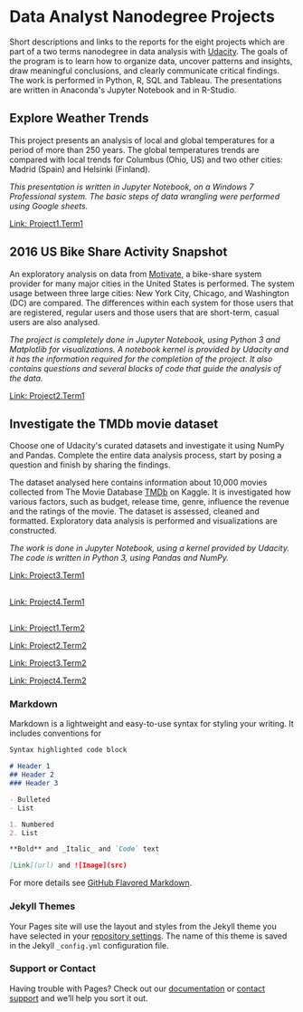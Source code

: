 # Data Analyst Nanodegree Projects

Short descriptions and links to the reports for the eight projects which are part of a two terms nanodegree in data analysis with [Udacity](https://www.udacity.com/). The goals of the program is to learn how to organize data, uncover patterns and insights, draw meaningful conclusions, and clearly communicate critical findings. The work is performed in Python, R, SQL and Tableau. The presentations are written in Anaconda's Jupyter Notebook and in R-Studio.

## Explore Weather Trends

This project presents an analysis of local and global temperatures for a period of more than 250 years. The global temperatures trends are compared with local trends for Columbus (Ohio, US) and two other cities: Madrid (Spain) and Helsinki (Finland). 

_This presentation is written in Jupyter Notebook, on a Windows 7 Professional system. The basic steps of data wrangling were performed using Google sheets._

[Link: Project1.Term1](http://htmlpreview.github.io/?https://github.com/SolanaO/dand_udacity/blob/master/dand.T1P1.Explore_Weather_Trends.html)

## 2016 US Bike Share Activity Snapshot
An exploratory analysis on data from [Motivate](https://www.motivateco.com/), a bike-share system provider for many major cities in the United States is performed. The system usage between three large cities: New York City, Chicago, and Washington (DC) are compared. The differences within each system for those users that are registered, regular users and those users that are short-term, casual users are also analysed.

_The project is completely done in Jupyter Notebook, using Python 3 and Matplotlib for visualizations. A notebook kernel is provided by Udacity and it has the information required for the completion of the project. It also contains questions and several blocks of code that guide the analysis of the data._

[Link: Project2.Term1](http://htmlpreview.github.io/?https://github.com/SolanaO/dand_udacity/blob/master/dand.T1P2.Bike_Share_Analysis.html)

## Investigate the TMDb movie dataset

Choose one of Udacity's curated datasets and investigate it using NumPy and Pandas. Complete the entire data analysis process, start by posing a question and finish by sharing the findings.

The dataset analysed here contains information about 10,000 movies collected from The Movie Database [TMDb](https://www.kaggle.com/tmdb) on Kaggle. It is investigated how various factors, such as budget, release time, genre, influence the revenue and the ratings of the movie. The dataset is assessed, cleaned and formatted. Exploratory data analysis is performed and visualizations are constructed. 

_The work is done in Jupyter Notebook, using a kernel provided by Udacity. The code is written in Python 3, using Pandas and NumPy._

[Link: Project3.Term1](http://htmlpreview.github.io/?https://github.com/SolanaO/dand_udacity/blob/master/dand.T1P3.Investigate_A_Dataset.html)

##

[Link: Project4.Term1](http://htmlpreview.github.io/?https://github.com/SolanaO/dand_udacity/blob/master/dand.T1P4.Analyze_AB_Test_Results.html)

##

[Link: Project1.Term2](http://htmlpreview.github.io/?https://github.com/SolanaO/dand_udacity/blob/master/dand.T1P2.Bike_Share_Analysis.html)

[Link: Project2.Term2](http://htmlpreview.github.io/?https://github.com/SolanaO/dand_udacity/blob/master/dand.T1P2.Bike_Share_Analysis.html)

[Link: Project3.Term2](http://htmlpreview.github.io/?https://github.com/SolanaO/dand_udacity/blob/master/dand.T1P2.Bike_Share_Analysis.html)

[Link: Project4.Term2](http://htmlpreview.github.io/?https://github.com/SolanaO/dand_udacity/blob/master/dand.T1P2.Bike_Share_Analysis.html)


### Markdown

Markdown is a lightweight and easy-to-use syntax for styling your writing. It includes conventions for

```markdown
Syntax highlighted code block

# Header 1
## Header 2
### Header 3

- Bulleted
- List

1. Numbered
2. List

**Bold** and _Italic_ and `Code` text

[Link](url) and ![Image](src)
```

For more details see [GitHub Flavored Markdown](https://guides.github.com/features/mastering-markdown/).

### Jekyll Themes

Your Pages site will use the layout and styles from the Jekyll theme you have selected in your [repository settings](https://github.com/SolanaO/dand_udacity/settings). The name of this theme is saved in the Jekyll `_config.yml` configuration file.

### Support or Contact

Having trouble with Pages? Check out our [documentation](https://help.github.com/categories/github-pages-basics/) or [contact support](https://github.com/contact) and we’ll help you sort it out.
